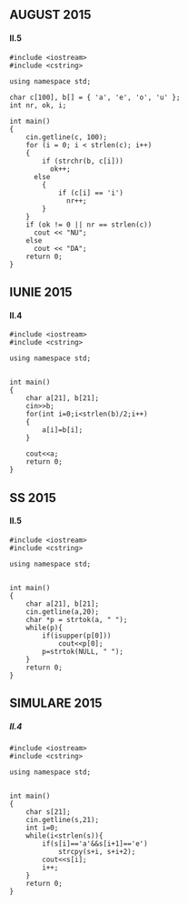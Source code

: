 ## AUGUST 2015

#### II.5

    #include <iostream>
    #include <cstring>

    using namespace std;

    char c[100], b[] = { 'a', 'e', 'o', 'u' };
    int nr, ok, i;

    int main()
    {
        cin.getline(c, 100);	
        for (i = 0; i < strlen(c); i++)
        {
            if (strchr(b, c[i]))	
              ok++;
          else			
            {
                if (c[i] == 'i')	
                  nr++;
            }
        }
        if (ok != 0 || nr == strlen(c))	
          cout << "NU";
        else
          cout << "DA";
        return 0;
    }

## IUNIE 2015

#### II.4

    #include <iostream>
    #include <cstring>

    using namespace std;


    int main()
    {
        char a[21], b[21];
        cin>>b;
        for(int i=0;i<strlen(b)/2;i++)
        {
            a[i]=b[i];
        }

        cout<<a;
        return 0;
    }

## SS 2015

#### II.5

    #include <iostream>
    #include <cstring>

    using namespace std;


    int main()
    {
        char a[21], b[21];
        cin.getline(a,20);
        char *p = strtok(a, " ");
        while(p){
            if(isupper(p[0]))
                cout<<p[0];
            p=strtok(NULL, " ");
        }
        return 0;
    }
    
## SIMULARE 2015 

##### II.4

    #include <iostream>
    #include <cstring>

    using namespace std;


    int main()
    {
        char s[21];
        cin.getline(s,21);
        int i=0;
        while(i<strlen(s)){
            if(s[i]=='a'&&s[i+1]=='e')
                strcpy(s+i, s+i+2);
            cout<<s[i];
            i++;
        }
        return 0;
    }

